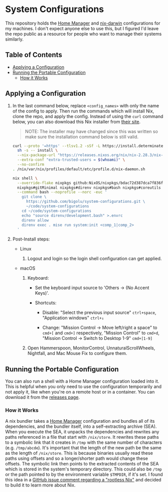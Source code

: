 # System Configurations

This repository holds the [Home Manager][home-manager] and
[nix-darwin][nix-darwin] configurations for my machines. I don't expect anyone
else to use this, but I figured I'd leave the repo public as a resource for
people who want to manage their systems similarly.

## Table of Contents

<!-- START doctoc generated TOC please keep comment here to allow auto update -->
<!-- DON'T EDIT THIS SECTION, INSTEAD RE-RUN doctoc TO UPDATE -->

- [Applying a Configuration](#applying-a-configuration)
- [Running the Portable Configuration](#running-the-portable-configuration)
  - [How it Works](#how-it-works)

<!-- END doctoc generated TOC please keep comment here to allow auto update -->

## Applying a Configuration

1. In the last command below, replace `<config_names>` with only the name of the
   config to apply. Then run the commands which will install Nix, clone the
   repo, and apply the config. Instead of using the `curl` command below, you
   can also download this Nix installer from [their
   site][determinate-systems-installer-install].

   > NOTE: The installer may have changed since this was written so make sure
   > the installation command below is still valid.

   ```bash
   curl --proto '=https' --tlsv1.2 -sSf -L https://install.determinate.systems/nix | \
     sh -s -- install \
     --nix-package-url "https://releases.nixos.org/nix/nix-2.28.3/nix-2.28.3-$(uname -m)-$(uname -s | tr '[:upper:]' '[:lower:]').tar.xz" \
     --extra-conf "extra-trusted-users = $(whoami)" \
     --no-confirm
   . /nix/var/nix/profiles/default/etc/profile.d/nix-daemon.sh

   nix shell \
     --override-flake nixpkgs github:NixOS/nixpkgs/bdac72d387dca7f836f6ef1fe547755fb0e9df61 \
     nixpkgs#gitMinimal nixpkgs#direnv nixpkgs#bash nixpkgs#coreutils \
     --command bash --noprofile --norc -euc '
       git clone \
         https://github.com/bigolu/system-configurations.git \
         ~/code/system-configurations
       cd ~/code/system-configurations
       echo "source direnv/development.bash" >.envrc
       direnv allow
       direnv exec . mise run system:init <comp_1|comp_2>
     '
   ```

2. Post-Install steps:

   - Linux

     1. Logout and login so the login shell configuration can get applied.

   - macOS

     1. Keyboard:

        - Set the keyboard input source to 'Others → (No Accent Keys)'.

        <!--
          TODO: I can automate shortcuts when this issue gets resolved:
          https://github.com/nix-darwin/nix-darwin/issues/185
        -->

        - Shortcuts:

          - Disable: "Select the previous input source" `ctrl+space`,
            "Application windows" `ctrl+↓`

          - Change: "Mission Control → Move left/right a space" to `cmd+[` and
            `cmd+]` respectively, "Mission Control" to `cmd+d`, "Mission Control
            → Switch to Desktop 1-9" `cmd+[1-9]`

     2. Open Hammerspoon, MonitorControl, UnnaturalScrollWheels, Nightfall, and
        Mac Mouse Fix to configure them.

## Running the Portable Configuration

You can also run a shell with a Home Manager configuration loaded into it. This
is helpful when you only need to use the configuration temporarily and not apply
it, like when you're on a remote host or in a container. You can download it
from the [releases page][releases].

### How it Works

A nix bundler takes a [Home Manager][home-manager] configuration and bundles all
of its dependencies, and the bundler itself, into a self-extracting archive
(SEA). When you execute the SEA, it unpacks the dependencies and rewrites any
paths referenced in a file that start with `/nix/store`. It rewrites these paths
to a symbolic link that it creates in `/tmp` with the same number of characters
(e.g. `/tmp/abcde`). It's important that the length of the new path be the same
as the length of `/nix/store`. This is because binaries usually read these paths
using offsets and so a longer/shorter path would change these offsets. The
symbolic link then points to the extracted contents of the SEA which is stored
in the system's temporary directory. This could also be `/tmp` or the path
pointed to by the environment variable `$TMPDIR`, if it's set. I found this idea
in a [GitHub issue comment regarding a "rootless Nix"][rootless-nix] and decided
to build it to learn more about Nix.

[determinate-systems-installer-install]:
  https://github.com/DeterminateSystems/nix-installer?tab=readme-ov-file#install-nix
[home-manager]: https://github.com/nix-community/home-manager
[nix-darwin]: https://github.com/nix-darwin/nix-darwin
[rootless-nix]: https://github.com/NixOS/nix/issues/1971#issue-304578884
[releases]: https://github.com/bigolu/system-configurations/releases/latest
